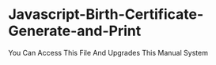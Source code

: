 # Javascript-Birth-Certificate-Generate-and-Print
You Can Access This File And Upgrades This Manual System
